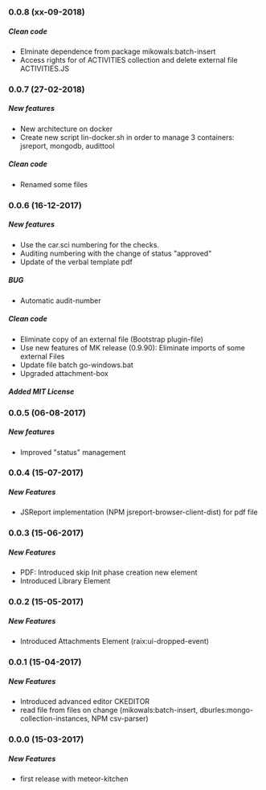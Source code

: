 ### 0.0.8 (xx-09-2018)
##### Clean code
* Elminate dependence from package	mikowals:batch-insert
* Access rights for of ACTIVITIES collection and delete external file ACTIVITIES.JS




### 0.0.7 (27-02-2018)
##### New features
* New architecture on docker
* Create new script lin-docker.sh in order to manage 3 containers: jsreport, mongodb, audittool
##### Clean code
* Renamed some files


### 0.0.6 (16-12-2017)
##### New features
*	Use the car.sci numbering for the checks.
*	Auditing numbering with the change of status "approved"
* Update of the verbal template pdf
##### BUG
*	Automatic audit-number
##### Clean code
* Eliminate copy of an external file (Bootstrap plugin-file)
* Use new features of MK release (0.9.90):	Eliminate imports of some external Files
* Update file batch go-windows.bat
* Upgraded attachment-box
##### Added MIT License


### 0.0.5 (06-08-2017)
##### New features
* Improved "status" management


### 0.0.4 (15-07-2017)
##### New Features
* JSReport implementation (NPM jsreport-browser-client-dist) for pdf file


### 0.0.3 (15-06-2017)
##### New Features
* PDF: Introduced skip Init phase creation new element 
* Introduced Library Element


### 0.0.2 (15-05-2017)
##### New Features
* Introduced Attachments Element (raix:ui-dropped-event)


### 0.0.1 (15-04-2017)
##### New Features
* Introduced advanced editor CKEDITOR
* read file from files on change (mikowals:batch-insert, dburles:mongo-collection-instances, NPM csv-parser)


### 0.0.0 (15-03-2017)
##### New Features
* first release with meteor-kitchen
